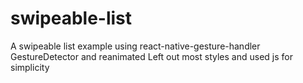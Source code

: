 # swipeable-list
A swipeable list example using react-native-gesture-handler GestureDetector and reanimated
Left out most styles and used js for simplicity
